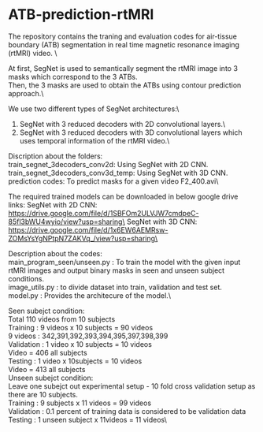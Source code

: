 # ATB-prediction-rtMRI
The repository contains the traning and evaluation codes for air-tissue boundary (ATB) segmentation in real time magnetic resonance imaging (rtMRI) video. \

At first, SegNet is used to semantically segment the rtMRI image into 3 masks which correspond to the 3 ATBs.\
Then, the 3 masks are used to obtain the ATBs using contour prediction approach.\

We use two different types of SegNet architectures:\
1) SegNet with 3 reduced decoders with 2D convolutional layers.\
2) SegNet with 3 reduced decoders with 3D convolutional layers which uses temporal information of the rtMRI video.\

Discription about the folders:\
train_segnet_3decoders_conv2d: Using SegNet with 2D CNN.\
train_segnet_3decoders_conv3d_temp: Using SegNet with 3D CNN.\
prediction codes: To predict masks for a given video F2_400.avi\

The required trained models can be downloaded in below google drive links:
SegNet with 2D CNN: https://drive.google.com/file/d/1SBFOm2ULVJW7cmdpeC-85fl3bWU4wyio/view?usp=sharing\
SegNet with 3D CNN: https://drive.google.com/file/d/1x6EW6AEMRsw-ZOMsYsYgNPtpN7ZAKVq_/view?usp=sharing\

Description about the codes:\
main_program_seen/unseen.py : To train the model with the given input rtMRI images and output binary masks in seen and unseen subject conditions.\
image_utils.py : to divide dataset into train, validation and test set.\
model.py : Provides the architecure of the model.\

Seen subejct condition:\
    Total 110 videos from 10 subjects\
    Training : 9 videos x 10 subjects = 90 videos \
        9 videos : 342,391,392,393,394,395,397,398,399\
    Validation : 1 video x 10 subjects = 10 videos\
        Video = 406 all subjects\
    Testing :  1 video x 10subjects = 10 videos\
        Video = 413 all subjects\
Unseen subejct condition:\
    Leave one subejct out experimental setup - 10 fold cross validation setup as there are 10 subjects.\
    Training : 9 subjects x 11 videos  = 99 videos\
    Validation : 0.1 percent of training data is considered to be validation data\
    Testing :  1 unseen subject x 11videos = 11 videos\


